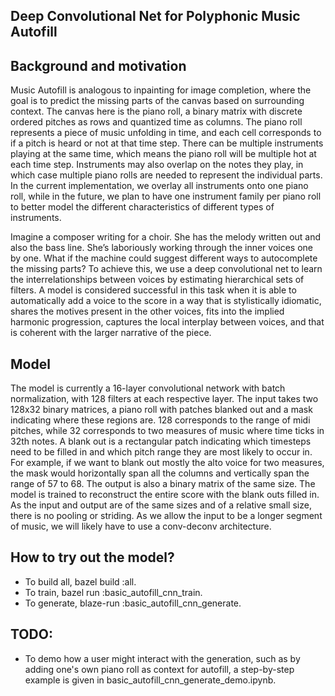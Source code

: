 ## Deep Convolutional Net for Polyphonic Music Autofill

## Background and motivation

Music Autofill is analogous to inpainting for image completion, where the goal
is to predict the missing parts of the canvas based on surrounding context. The
canvas here is the piano roll, a binary matrix with discrete ordered pitches as
rows and quantized time as columns. The piano roll represents a piece of music
unfolding in time, and each cell corresponds to if a pitch is heard or not at
that time step. There can be multiple instruments playing at the same time,
which means the piano roll will be multiple hot at each time step. Instruments
may also overlap on the notes they play, in which case multiple piano rolls are
needed to represent the individual parts. In the current implementation, we
overlay all instruments onto one piano roll, while in the future, we plan to
have one instrument family per piano roll to better model the different
characteristics of different types of instruments.

Imagine a composer writing for a choir. She has the melody written out and also
the bass line. She’s laboriously working through the inner voices one by one.
What if the machine could suggest different ways to autocomplete the missing
parts? To achieve this, we use a deep convolutional net to learn the
interrelationships between voices by estimating hierarchical sets of filters. A
model is considered successful in this task when it is able to automatically add
a voice to the score in a way that is stylistically idiomatic, shares the
motives present in the other voices, fits into the implied harmonic progression,
captures the local interplay between voices, and that is coherent with the
larger narrative of the piece.

## Model

The model is currently a 16-layer convolutional network with batch
normalization, with 128 filters at each respective layer. The input takes two
128x32 binary matrices, a piano roll with patches blanked out and a mask
indicating where these regions are. 128 corresponds to the range of midi
pitches, while 32 corresponds to two measures of music where time ticks in 32th
notes. A blank out is a rectangular patch indicating which timesteps need to be
filled in and which pitch range they are most likely to occur in. For example,
if we want to blank out mostly the alto voice for two measures, the mask would
horizontally span all the columns and vertically span the range of 57 to 68. The
output is also a binary matrix of the same size. The model is trained to
reconstruct the entire score with the blank outs filled in. As the input and
output are of the same sizes and of a relative small size, there is no pooling
or striding. As we allow the input to be a longer segment of music, we will
likely have to use a conv-deconv architecture.

## How to try out the model?

*   To build all, bazel build :all.
*   To train, bazel run :basic_autofill_cnn_train.
*   To generate, blaze-run :basic_autofill_cnn_generate.

## TODO:

*   To demo how a user might interact with the generation, such as by adding
    one's own piano roll as context for autofill, a step-by-step example is
    given in basic_autofill_cnn_generate_demo.ipynb.
